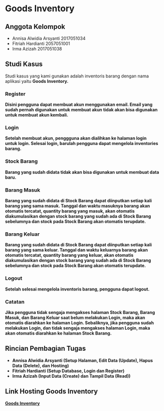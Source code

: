 # Goods Inventory

## Anggota Kelompok
- Annisa Alwidia Arsyanti 2017051034
- Fitriah Hardianti 2057051001
- Irma Azizah 2017051038

## Studi Kasus
Studi kasus yang kami gunakan adalah inventoris barang dengan nama aplikasi yaitu <b>Goods Inventory<b>.<br> 
  
  ### Register
  Disini pengguna dapat membuat akun menggunakan email. Email yang sudah pernah digunakan untuk membuat akun tidak akan bisa digunakan untuk membuat akun kembali.<br>
  
  ### Login
  Setelah membuat akun, penggguna akan dialihkan ke halaman login untuk login. Selesai login, barulah pengguna dapat mengelola inventories barang.<br>
  
  ### Stock Barang
  Barang yang sudah didata tidak akan bisa digunakan untuk membuat data baru.<br>
  
  ### Barang Masuk
  Barang yang sudah didata di <b>Stock Barang<b> dapat diinputkan setiap kali barang yang sama masuk. Tanggal dan waktu masuknya barang akan otomatis tercatat, quantity barang yang masuk, akan otomatis diakumulasikan dengan stock barang yang sudah ada di <b>Stock Barang<b> sebelumnya dan stock pada <b>Stock Barang<b> akan otomatis terupdate.<br>
  
  ### Barang Keluar
  Barang yang sudah didata di <b>Stock Barang<b> dapat diinputkan setiap kali barang yang sama keluar. Tanggal dan waktu keluarnya barang akan otomatis tercatat, quantity barang yang keluar, akan otomatis diakumulasikan dengan stock barang yang sudah ada di <b>Stock Barang<b> sebelumnya dan stock pada <b>Stock Barang<b> akan otomatis terupdate.<br>
  
  ### Logout
  Setelah selesai mengelola inventoris barang, pengguna dapat logout.<br>
  
  ### Catatan
  Jika pengguna tidak sengaja mengakses halaman <b>Stock Barang<b>, <b>Barang Masuk<b>, dan <b>Barang Keluar<b> saat belum melakukan <b>Login<b>, maka akan otomatis diarahkan ke halaman <b>Login<b>. Sebaliknya, jika pengguna sudah melakukan <b>Login<b>, dan tidak sengaja mengakses halaman <b>Login<b>, maka akan otomatis diarahkan ke halaman <b>Stock Barang<b>.<br>
  
## Rincian Pembagian Tugas
  - Annisa Alwidia Arsyanti (Setup Halaman, Edit Data (Update), Hapus Data (Delete), dan Hosting)
  - Fitriah Hardianti (Setup Database, Login dan Register)
  - Irma Azizah (Input Data (Create) dan Tampil Data (Read))
  
## Link Hosting Goods Inventory
  [Goods Inventory](goodsinventory.epizy.com)
 
  
